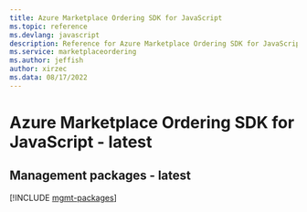 ```yaml
---
title: Azure Marketplace Ordering SDK for JavaScript
ms.topic: reference
ms.devlang: javascript
description: Reference for Azure Marketplace Ordering SDK for JavaScript
ms.service: marketplaceordering
ms.author: jeffish
author: xirzec
ms.data: 08/17/2022
---
```

# Azure Marketplace Ordering SDK for JavaScript - latest

## Management packages - latest
[!INCLUDE [mgmt-packages](marketplace-ordering-mgmt-index.md)]